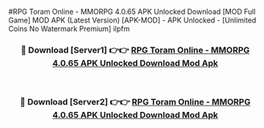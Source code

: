 #RPG Toram Online - MMORPG 4.0.65 APK Unlocked Download [MOD Full Game] MOD APK (Latest Version) [APK-MOD] - APK Unlocked - [Unlimited Coins No Watermark Premium] ilpfm



<div align="center">

<h3>🔴 Download [Server1] 👉👉 <a href="https://momento.my/?title=RPG_Toram_Online_-_MMORPG_4.0.65_APK_Unlocked_Download">RPG Toram Online - MMORPG 4.0.65 APK Unlocked Download Mod Apk</a></h3><br>

<h3>🔴 Download [Server2] 👉👉 <a href="https://momento.my/?title=RPG_Toram_Online_-_MMORPG_4.0.65_APK_Unlocked_Download">RPG Toram Online - MMORPG 4.0.65 APK Unlocked Download Mod Apk</a></h3>
</div>
